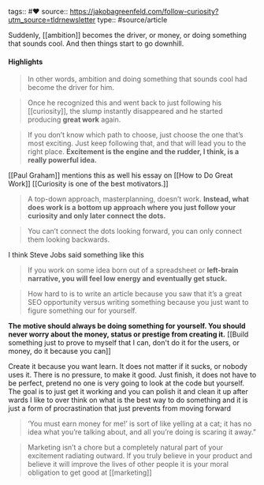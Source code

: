 tags:: #❤️ 
source:: https://jakobagreenfeld.com/follow-curiosity?utm_source=tldrnewsletter
type:: #source/article

Suddenly, [[ambition]] becomes the driver, or money, or doing something that sounds cool. And then things start to go downhill.

#### Highlights

> In other words, ambition and doing something that sounds cool had become the driver for him.

> Once he recognized this and went back to just following his [[curiosity]], the slump instantly disappeared and he started producing **great work** again.


> If you don’t know which path to choose, just choose the one that’s most exciting. Just keep following that, and that will lead you to the right place. **Excitement is the engine and the rudder, I think, is a really powerful idea.**

[[Paul Graham]] mentions this as well his essay on [[How to Do Great Work]]
[[Curiosity is one of the best motivators.]]


> A top-down approach, masterplanning, doesn’t work.
 **Instead, what does work is a bottom up approach where you just follow your curiosity and only later connect the dots.**



> You can’t connect the dots looking forward, you can only connect them looking backwards.

I think Steve Jobs said something like this


> If you work on some idea born out of a spreadsheet or **left-brain narrative, you will feel low energy and eventually get stuck.**


> How hard to is to write an article because you saw that it’s a great SEO opportunity versus writing something because you just want to figure something our for yourself.

**The motive should always be doing something for yourself. You should never worry about the money, status or prestige from creating it.**
 [[Build something just to prove to myself that I can, don't do it for the users, or money, do it because you can]]

Create it because you want learn. It does not matter if it sucks, or nobody uses it.
There is no pressure, to make it good.
Just finish, it does not have to be perfect, pretend no one is very going to look at the code but yourself.
The goal is to just get it working and you can polish it and clean it up after wards
I like to over think on what is the best way to do something and it is just a form of procrastination that just prevents from moving forward


> ‘You must earn money for me!’ is sort of like yelling at a cat; it has no idea what you’re talking about, and all you’re doing is scaring it away.”


> Marketing isn’t a chore but a completely natural part of your excitement radiating outward.
> If you truly believe in your product and believe it will improve the lives of other people it is your moral obligation to get good at [[marketing]]
